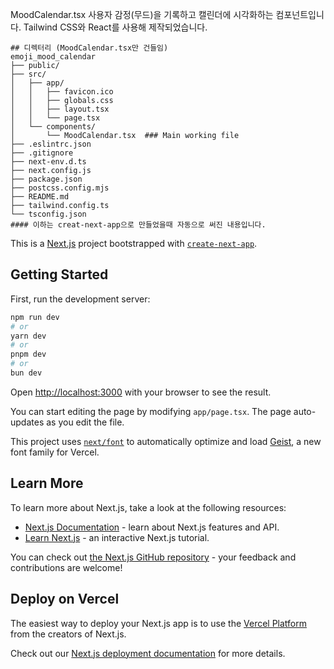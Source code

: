 MoodCalendar.tsx
사용자 감정(무드)을 기록하고 캘린더에 시각화하는 컴포넌트입니다. Tailwind CSS와 React를 사용해 제작되었습니다.
```
## 디렉터리 (MoodCalendar.tsx만 건들임)
emoji_mood_calendar
├── public/
├── src/
│   ├── app/
│   │   ├── favicon.ico
│   │   ├── globals.css
│   │   ├── layout.tsx
│   │   └── page.tsx
│   └── components/
│       └── MoodCalendar.tsx  ### Main working file
├── .eslintrc.json
├── .gitignore
├── next-env.d.ts
├── next.config.js
├── package.json
├── postcss.config.mjs
├── README.md
├── tailwind.config.ts
└── tsconfig.json
#### 이하는 creat-next-app으로 만들었을때 자동으로 써진 내용입니다.
```
This is a [Next.js](https://nextjs.org) project bootstrapped with [`create-next-app`](https://nextjs.org/docs/app/api-reference/cli/create-next-app).

## Getting Started

First, run the development server:

```bash
npm run dev
# or
yarn dev
# or
pnpm dev
# or
bun dev
```

Open [http://localhost:3000](http://localhost:3000) with your browser to see the result.

You can start editing the page by modifying `app/page.tsx`. The page auto-updates as you edit the file.

This project uses [`next/font`](https://nextjs.org/docs/app/building-your-application/optimizing/fonts) to automatically optimize and load [Geist](https://vercel.com/font), a new font family for Vercel.


## Learn More

To learn more about Next.js, take a look at the following resources:

- [Next.js Documentation](https://nextjs.org/docs) - learn about Next.js features and API.
- [Learn Next.js](https://nextjs.org/learn) - an interactive Next.js tutorial.

You can check out [the Next.js GitHub repository](https://github.com/vercel/next.js) - your feedback and contributions are welcome!

## Deploy on Vercel

The easiest way to deploy your Next.js app is to use the [Vercel Platform](https://vercel.com/new?utm_medium=default-template&filter=next.js&utm_source=create-next-app&utm_campaign=create-next-app-readme) from the creators of Next.js.

Check out our [Next.js deployment documentation](https://nextjs.org/docs/app/building-your-application/deploying) for more details.
